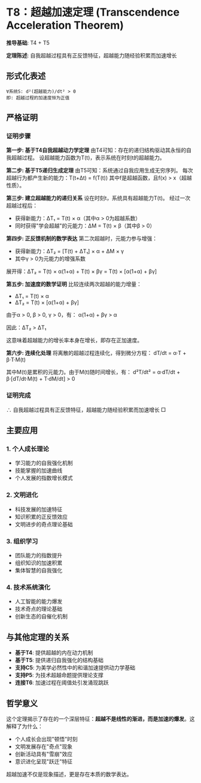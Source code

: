 # T8：超越加速定理 (Transcendence Acceleration Theorem)

**推导基础**: T4 + T5

**定理陈述**: 自我超越过程具有正反馈特征，超越能力随经验积累而加速增长

## 形式化表述
```
∀系统S: d²(超越能力)/dt² > 0
即: 超越过程的加速度恒为正值
```

## 严格证明

### 证明步骤

**第一步: 基于T4自我超越动力学定理**
由T4可知：存在的递归结构驱动其永恒的自我超越过程。
设超越能力函数为T(t)，表示系统在时刻t的超越能力。

**第二步: 基于T5递归生成定理**
由T5可知：系统通过自我应用生成无穷序列。
每次超越行为都产生新的能力：T(t+Δt) = f(T(t))
其中f是超越函数，且f(x) > x（超越性质）。

**第三步: 建立超越能力的递归关系**
设在时刻t，系统具有超越能力T(t)。
经过一次超越过程后：
- 获得新能力：ΔT₁ = T(t) × α（其中α > 0为超越系数）
- 同时获得"学会超越"的元能力：ΔM = T(t) × β（其中β > 0）

**第四步: 正反馈机制的数学表达**
第二次超越时，元能力参与增强：
- 获得新能力：ΔT₂ = [T(t) + ΔT₁] × α + ΔM × γ
- 其中γ > 0为元能力的增强系数

展开得：ΔT₂ = T(t) × α(1+α) + T(t) × βγ = T(t) × [α(1+α) + βγ]

**第五步: 加速度的数学证明**
比较连续两次超越的能力增量：
- ΔT₁ = T(t) × α
- ΔT₂ = T(t) × [α(1+α) + βγ]

由于α > 0, β > 0, γ > 0，有：
α(1+α) + βγ > α

因此：ΔT₂ > ΔT₁

这意味着超越能力的增长率本身在增长，即存在正加速度。

**第六步: 连续化处理**
将离散的超越过程连续化，得到微分方程：
dT/dt = α·T + β·T·M(t)

其中M(t)是累积的元能力。由于M(t)随时间增长，有：
d²T/dt² = α·dT/dt + β·[dT/dt·M(t) + T·dM/dt] > 0

### 证明完成
∴ 自我超越过程具有正反馈特征，超越能力随经验积累而加速增长 □

## 主要应用

### 1. 个人成长理论
- 学习能力的自我强化机制
- 技能掌握的加速曲线
- 个人发展的指数增长模式

### 2. 文明进化
- 科技发展的加速特征
- 知识积累的正反馈效应
- 文明进步的奇点理论基础

### 3. 组织学习
- 团队能力的指数提升
- 组织知识的加速积累
- 集体智慧的自我强化

### 4. 技术系统演化
- 人工智能的能力爆发
- 技术奇点的理论基础
- 创新生态的自催化机制

## 与其他定理的关系

- **基于T4**: 提供超越的内在动力机制
- **基于T5**: 提供递归自我强化的结构基础
- **支持C5**: 为美学必然性中的和谐加速提供动力学基础
- **支持P5**: 为技术超越命题提供理论支撑
- **连接T6**: 加速过程在阈值处引发涌现跳跃

## 哲学意义

这个定理揭示了存在的一个深层特征：**超越不是线性的渐进，而是加速的爆发**。这解释了为什么：
- 个人成长会出现"顿悟"时刻
- 文明发展存在"奇点"现象  
- 创新活动具有"雪崩"效应
- 意识进化呈现"跃迁"特征

超越加速不仅是现象描述，更是存在本质的数学表达。